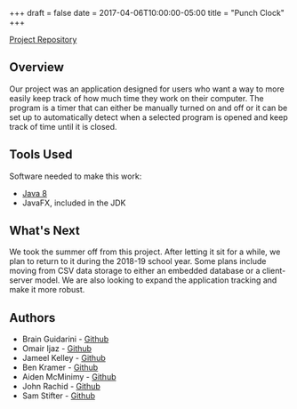 
+++
draft = false
date = 2017-04-06T10:00:00-05:00
title = "Punch Clock"
+++

[Project Repository](http://github.com/samstifter/punchclock)

## Overview
Our project was an application designed for users who want a way to more easily keep track of how much time they work on their computer. The program is a timer that can either be manually turned on and off or it can be set up to automatically detect when a selected program is opened and keep track of time until it is closed.

## Tools Used
Software needed to make this work:

- [Java 8](https://java.com/en/)
- JavaFX, included in the JDK

## What's Next
We took the summer off from this project. After letting it sit for a while, we plan to return to it during the 2018-19 school year. Some plans include moving from CSV data storage to either an embedded database or a client-server model. We are also looking to expand the application tracking and make it more robust.

## Authors

* Brain Guidarini - [Github](https://github.com/briang0)
* Omair Ijaz - [Github](https://github.com/omairijaz)
* Jameel Kelley - [Github](https://github.com/JamKelley22)
* Ben Kramer - [Github](https://github.com/bckramer)
* Aiden McMinimy - [Github](https://github.com/AidenMic)
* John Rachid - [Github](https://github.com/JohnRachid)
* Sam Stifter - [Github](https://github.com/samstifter)
